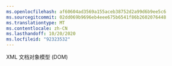```yaml
---
ms.openlocfilehash: af60604ad3569a155aceb38752d2a99d6b9ee5c6
ms.sourcegitcommit: 02dd069b9696eb4eee675b6541f86b2602076448
ms.translationtype: MT
ms.contentlocale: zh-CN
ms.lasthandoff: 10/20/2020
ms.locfileid: "92323532"
---
```

XML 文档对象模型 (DOM)